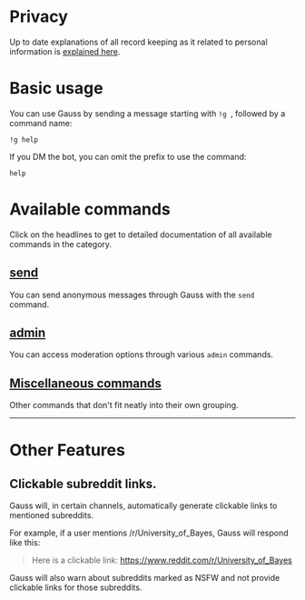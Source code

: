 # Privacy

Up to date explanations of all record keeping as it related to personal information is [explained here](./PRIVACY.md).

# Basic usage

You can use Gauss by sending a message starting with `!g `, followed by a command name:

`!g help`

If you DM the bot, you can omit the prefix to use the command:

`help`

# Available commands

Click on the headlines to get to detailed documentation of all available commands in the category.

## [send](./send/README.md)

You can send anonymous messages through Gauss with the `send` command.

## [admin](./admin/README.md)

You can access moderation options through various `admin` commands.

## [Miscellaneous commands](./misc/README.md)

Other commands that don't fit neatly into their own grouping.

---

# Other Features

## Clickable subreddit links.

Gauss will, in certain channels, automatically generate clickable links to mentioned subreddits.

For example, if a user mentions /r/University_of_Bayes, Gauss will respond like this:

> Here is a clickable link: https://www.reddit.com/r/University_of_Bayes

Gauss will also warn about subreddits marked as NSFW and not provide clickable links for those subreddits.
